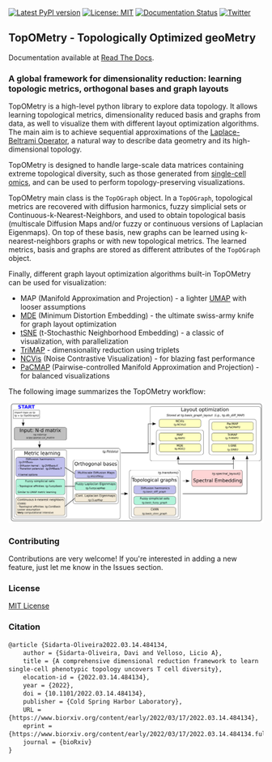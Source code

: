 [![Latest PyPI version](https://img.shields.io/pypi/v/topometry.svg)](https://pypi.org/project/topometry/)
[![License: MIT](https://img.shields.io/badge/License-MIT-yellow.svg)](https://opensource.org/licenses/MIT)
[![Documentation Status](https://readthedocs.org/projects/topometry/badge/?version=latest)](https://topometry.readthedocs.io/en/latest/?badge=latest)
[![Twitter](https://img.shields.io/twitter/url/https/twitter.com/DaviSidarta.svg?style=social&label=Follow%20%40davisidarta)](https://twitter.com/davisidarta)

## TopOMetry - Topologically Optimized geoMetry

Documentation available at [Read The Docs](https://topometry.readthedocs.io/en/latest/).



### A global framework for dimensionality reduction: learning topologic metrics, orthogonal bases and graph layouts

TopOMetry is a high-level python library to explore data topology.
It allows learning topological metrics, dimensionality reduced basis and graphs from data, as well
to visualize them with different layout optimization algorithms. The main aim is to achieve sequential approximations of
the [Laplace-Beltrami Operator](https://en.wikipedia.org/wiki/Laplace%E2%80%93Beltrami_operator), a natural way to describe
data geometry and its high-dimensional topology.

TopOMetry is designed to handle large-scale data matrices containing
extreme topological diversity, such as those
generated from [single-cell omics](https://en.wikipedia.org/wiki/Single_cell_sequencing), and can be used to perform topology-preserving
visualizations.

TopOMetry main class is the ``TopOGraph`` object. In a ``TopOGraph``, topological metrics are recovered with diffusion
harmonics, fuzzy simplicial sets or Continuous-k-Nearest-Neighbors, and used to obtain topological basis (multiscale Diffusion Maps and/or
fuzzy or continuous versions of Laplacian Eigenmaps). On top of these basis, new graphs can be learned using k-nearest-neighbors
graphs or with new topological metrics. The learned metrics, basis and graphs are stored as different attributes of the
``TopOGraph`` object.

Finally, different graph layout optimization algorithms built-in TopOMetry can be used for visualization: 
* MAP (Manifold Approximation and Projection) - a lighter 
[UMAP](https://umap-learn.readthedocs.io/en/latest/index.html) with looser assumptions
* [MDE](https://github.com/cvxgrp/pymde) (Minimum Distortion Embedding) - the ultimate swiss-army knife for graph layout optimization
* [tSNE](https://github.com/DmitryUlyanov/Multicore-TSNE) (t-Stochasthic Neighborhood Embedding) - a classic of visualization, with parallelization
* [TriMAP](https://github.com/eamid/trimap) - dimensionality reduction using triplets
* [NCVis](https://github.com/stat-ml/ncvis) (Noise Contrastive Visualization) - for blazing fast performance
* [PaCMAP](http://jmlr.org/papers/v22/20-1061.html) (Pairwise-controlled 
Manifold Approximation and Projection) - for balanced visualizations

The following image summarizes the TopOMetry workflow:

![TopOMetry in a glance](docs/img/TopOGraph_models.png)


### Contributing

Contributions are very welcome! If you're interested in adding a new feature, just let me know in the Issues section.

### License

[MIT License](https://github.com/davisidarta/topometry/blob/master/LICENSE)

### Citation

```
@article {Sidarta-Oliveira2022.03.14.484134,
	author = {Sidarta-Oliveira, Davi and Velloso, Licio A},
	title = {A comprehensive dimensional reduction framework to learn single-cell phenotypic topology uncovers T cell diversity},
	elocation-id = {2022.03.14.484134},
	year = {2022},
	doi = {10.1101/2022.03.14.484134},
	publisher = {Cold Spring Harbor Laboratory},
	URL = {https://www.biorxiv.org/content/early/2022/03/17/2022.03.14.484134},
	eprint = {https://www.biorxiv.org/content/early/2022/03/17/2022.03.14.484134.full.pdf},
	journal = {bioRxiv}
}
```